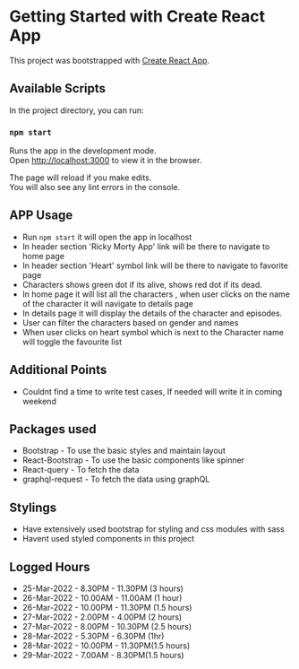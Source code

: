 # Getting Started with Create React App

This project was bootstrapped with [Create React App](https://github.com/facebook/create-react-app).

## Available Scripts

In the project directory, you can run:

### `npm start`

Runs the app in the development mode.\
Open [http://localhost:3000](http://localhost:3000) to view it in the browser.

The page will reload if you make edits.\
You will also see any lint errors in the console.

## APP Usage
- Run `npm start` it will open the app in localhost
- In header section 'Ricky Morty App' link will be there to navigate to home page
- In header section 'Heart' symbol link will be there to navigate to favorite page
- Characters shows green dot if its alive, shows red dot if its dead.
- In home page it will list all the characters , when user clicks on the name of the character it will navigate to details page
- In details page it will display the details of the character and episodes.
- User can filter the characters based on gender and names
- When user clicks on heart symbol which is next to the Character name will toggle the favourite list


## Additional Points
- Couldnt find a time to write test cases, If needed will write it in coming weekend

## Packages used

- Bootstrap - To use the basic styles and maintain layout
- React-Bootstrap - To use the basic components like spinner
- React-query - To fetch the data
- graphql-request - To fetch the data using graphQL

## Stylings
- Have extensively used bootstrap for styling and css modules with sass
- Havent used styled components in this project


## Logged Hours

- 25-Mar-2022   - 8.30PM - 11.30PM (3 hours)
- 26-Mar-2022   - 10.00AM - 11.00AM (1 hour)
- 26-Mar-2022   - 10.00PM - 11.30PM (1.5 hours)
- 27-Mar-2022   - 2.00PM - 4.00PM (2 hours)
- 27-Mar-2022   - 8.00PM - 10.30PM (2.5 hours)
- 28-Mar-2022   - 5.30PM - 6.30PM (1hr)
- 28-Mar-2022   - 10.00PM - 11.30PM(1.5 hours)
- 29-Mar-2022   - 7.00AM - 8.30PM(1.5 hours)







